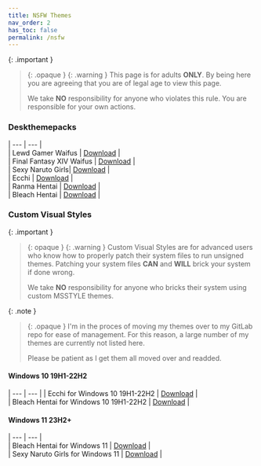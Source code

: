 ```yaml
---
title: NSFW Themes
nav_order: 2
has_toc: false
permalink: /nsfw
---
```


{: .important }
> {: .opaque }
> {: .warning }
> This page is for adults **ONLY**. By being here you are agreeing that you are of legal age to view this page.
> 
> We take **NO** responsibility for anyone who violates this rule. You are responsible for your own actions.

### Deskthemepacks
 
| --- | --- |   
| Lewd Gamer Waifus | [Download][LewdGamerWaifus] |  
| Final Fantasy XIV Waifus | [Download][FFXIVWaifus] |  
| Sexy Naruto Girls| [Download][SexyNarutoGirls] |  
| Ecchi | [Download][Ecchi] |  
| Ranma Hentai | [Download][RanmaHentai] |  
| Bleach Hentai | [Download][BLEACHHentai] |  

### Custom Visual Styles

{: .important }
> {: opaque }
> {: .warning }
> Custom Visual Styles are for advanced users who know how to properly patch their system files to run unsigned themes. 
> Patching your system files **CAN** and **WILL** brick your system if done wrong.
>
> We take **NO** responsibility for anyone who bricks their system using custom MSSTYLE themes.

{: .note }
> {: .opaque }
> I'm in the proces of moving my themes over to my GitLab repo for ease of management. For this reason, a large number of my themes are currently not listed here.
> 
> Please be patient as I get them all moved over and readded.

#### Windows 10 19H1-22H2
 
| --- | --- |
| Ecchi for Windows 10 19H1-22H2 |  [Download][Win10Ecchi] |  
| Bleach Hentai for Windows 10 19H1-22H2 | [Download][Win10BLEACHHentai] |  


#### Windows 11 23H2+

| --- | --- |  
| Bleach Hentai for Windows 11 | [Download][Win11BLEACHHentai] |  
| Sexy Naruto Girls for Windows 11  | [Download][Win11SexyNarutoGirls] |  

<!-- ////////////////////////////////////////////////////////////////////////////////////////////////////////////////////// -->

[Win10Ecchi]: https://gitlab.com/the-back-room/Themes/-/tree/main/MSSTYLE/NSFW/Windows-10/19H1-22H2/Ecchi-Theme-for-Windows-10-19H1-22H2
[Win10BLEACHHentai]: https://gitlab.com/the-back-room/Themes/-/tree/main/MSSTYLE/NSFW/Windows-10/19H1-22H2/BLEACH-Hentai-Themes-for-Windows-10-19H1-22H2

[Win11BLEACHHentai]: https://gitlab.com/the-back-room/Themes/-/tree/main/MSSTYLE/NSFW/Windows-11/BLEACH-Hentai-Themes-for-Windows-11
[Win11SexyNarutoGirls]: https://gitlab.com/the-back-room/Themes/-/tree/main/MSSTYLE/NSFW/Windows-11/Sexy-Naruto-Girls-Themes-for-Windows-11

[LewdGamerWaifus]: https://gitlab.com/the-back-room/Themes/-/archive/main/Themes-main.zip?path=Deskthemepacks/NSFW/Lewd-Gamer-Waifus
[FFXIVWaifus]: https://gitlab.com/the-back-room/Themes/-/archive/main/Themes-main.zip?path=Deskthemepacks/NSFW/Final-Fantasy-XIV-Waifus
[SexyNarutoGirls]: https://gitlab.com/the-back-room/Themes/-/archive/main/Themes-main.zip?path=Deskthemepacks/NSFW/Sexy-Naruto-Girls
[Ecchi]: https://gitlab.com/the-back-room/Themes/-/archive/main/Themes-main.zip?path=Deskthemepacks/NSFW/Ecchi
[RanmaHentai]: https://gitlab.com/the-back-room/Themes/-/archive/main/Themes-main.zip?path=Deskthemepacks/NSFW/Ranma-Hentai
[BLEACHHentai]: https://gitlab.com/the-back-room/Themes/-/archive/main/Themes-main.zip?path=Deskthemepacks/NSFW/Bleach-Hentai

<!-- ////////////////////////////////////////////////////////////////////////////////////////////////////////////////////// -->